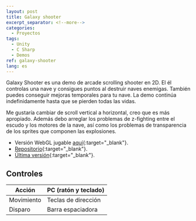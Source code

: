 ```yaml
---
layout: post
title: Galaxy shooter
excerpt_separator: <!--more-->
categories:
  - Proyectos
tags:
  - Unity
  - C Sharp
  - Demos
ref: galaxy-shooter
lang: es
---
```


Galaxy Shooter es una demo de arcade scrolling shooter en 2D. 
El él controlas una nave y consigues puntos al destruir naves enemigas.
También puedes conseguir mejoras temporales para tu nave.
La demo continúa indefinidamente hasta que se pierden todas las vidas.

<!--more-->

Me gustaría cambiar de scroll vertical a horizontal, creo que es más apropiado.
Además debo arreglar los problemas de z-fighting entre el escudo y los motores de la nave, así como los problemas de transparencia de los sprites que componen las explosiones.

* Versión WebGL jugable [aquí](/galaxy-shooter){:target="_blank"}.
* [Repositorio](https://github.com/azarrias/galaxy-shooter){:target="_blank"}.
* [Última versión](https://github.com/azarrias/galaxy-shooter/releases/latest){:target="_blank"}.

## Controles

Acción     | PC (ratón y teclado)        
---------- | --------------------------- 
Movimiento | Teclas de dirección  
Disparo    | Barra espaciadora            

